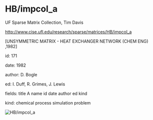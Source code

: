 # HB/impcol_a

 UF Sparse Matrix Collection, Tim Davis

 http://www.cise.ufl.edu/research/sparse/matrices/HB/impcol_a

 [UNSYMMETRIC MATRIX - HEAT EXCHANGER NETWORK (CHEM ENG) ,1982]

 id: 171

 date: 1982

 author: D. Bogle

 ed: I. Duff, R. Grimes, J. Lewis

 fields: title A name id date author ed kind

 kind: chemical process simulation problem

![HB/impcol_a](http://www2.research.att.com/~yifanhu/GALLERY/GRAPHS/GIF_SMALL/HB@impcol_a.gif)